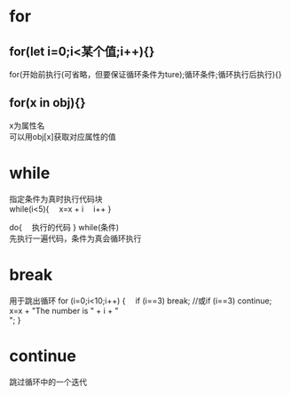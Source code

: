 # for
## for(let i=0;i<某个值;i++){}  
for(开始前执行(可省略，但要保证循环条件为ture);循环条件;循环执行后执行){}
## for(x in obj){}
x为属性名  
可以用obj[x]获取对应属性的值

# while
指定条件为真时执行代码块  
while(i<5){
&emsp;x=x + i
&emsp;i++
}  

do{
&emsp;执行的代码
}
while(条件)  
先执行一遍代码，条件为真会循环执行  
# break
用于跳出循环
for (i=0;i<10;i++)
{
&emsp;if (i==3) break;  //或if (i==3) continue;
&emsp;x=x + "The number is " + i + "<br>";
}
# continue
跳过循环中的一个迭代